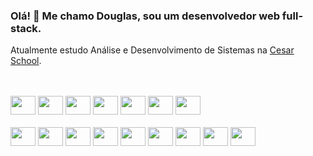 ### Olá! 👋 Me chamo Douglas, sou um desenvolvedor web full-stack.

 Atualmente estudo Análise e Desenvolvimento de Sistemas na [Cesar School](https://www.cesar.school/).


<div style="display: inline_block"><br>
  <div style="display: inline_block"><br>
    <img  height="30" width="40" src="https://cdn.jsdelivr.net/gh/devicons/devicon@latest/icons/javascript/javascript-original.svg" />
  <img  height="30" width="40" src="https://cdn.jsdelivr.net/gh/devicons/devicon@latest/icons/typescript/typescript-original.svg" />
  <img height="30" width="40" src="https://cdn.jsdelivr.net/gh/devicons/devicon@latest/icons/html5/html5-original.svg" />
  <img height="30" width="40" src="https://cdn.jsdelivr.net/gh/devicons/devicon@latest/icons/css3/css3-original.svg" />
  <img height="30" width="40" src="https://cdn.jsdelivr.net/gh/devicons/devicon@latest/icons/react/react-original.svg" /> 
  <img height="30" width="40" src="https://cdn.jsdelivr.net/gh/devicons/devicon@latest/icons/tailwindcss/tailwindcss-original-wordmark.svg" />
  <img height="30" width="40" src="https://cdn.jsdelivr.net/gh/devicons/devicon@latest/icons/nextjs/nextjs-original.svg" />
  </div>
  <div style="display: inline_block"><br>
    <img height="30" width="40" src="https://cdn.jsdelivr.net/gh/devicons/devicon@latest/icons/docker/docker-original.svg" />
  <img height="30" width="40" src="https://cdn.jsdelivr.net/gh/devicons/devicon@latest/icons/nodejs/nodejs-original-wordmark.svg" />
  <img height="30" width="40" src="https://cdn.jsdelivr.net/gh/devicons/devicon@latest/icons/express/express-original.svg" />
  <img height="30" width="40" src="https://cdn.jsdelivr.net/gh/devicons/devicon@latest/icons/jest/jest-plain.svg" />
  <img height="30" width="40" src="https://cdn.jsdelivr.net/gh/devicons/devicon@latest/icons/playwright/playwright-original.svg" />
  <img height="30" width="40" src="https://cdn.jsdelivr.net/gh/devicons/devicon@latest/icons/postgresql/postgresql-original-wordmark.svg" />
  <img height="30" width="40" src="https://cdn.jsdelivr.net/gh/devicons/devicon@latest/icons/mysql/mysql-original-wordmark.svg" />        
  <img height="30" width="40" src="https://cdn.jsdelivr.net/gh/devicons/devicon@latest/icons/sequelize/sequelize-plain.svg" />
  <img height="30" width="40" src="https://cdn.jsdelivr.net/gh/devicons/devicon@latest/icons/prisma/prisma-original-wordmark.svg" />
  </div>          
</div>
          

<!--
**araujodgdev/araujodgdev** is a ✨ _special_ ✨ repository because its `README.md` (this file) appears on your GitHub profile.

Here are some ideas to get you started:

- 🔭 I’m currently working on ...
- 🌱 I’m currently learning ...
- 👯 I’m looking to collaborate on ...
- 🤔 I’m looking for help with ...
- 💬 Ask me about ...
- 📫 How to reach me: ...
- 😄 Pronouns: ...
- ⚡ Fun fact: ...
-->
